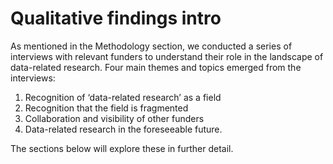 # Qualitative findings intro

As mentioned in the Methodology section, we conducted a series of interviews with relevant funders to understand their role in the landscape of data-related research. Four main themes and topics emerged from the interviews: 
1. Recognition of ‘data-related research’ as a field
2. Recognition that the field is fragmented
3. Collaboration and visibility of other funders
4. Data-related research in the foreseeable future. 

The sections below will explore these in further detail. 
